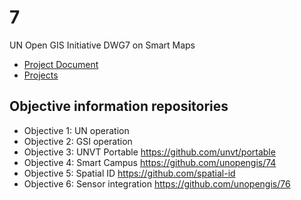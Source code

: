 # 7
UN Open GIS Initiative DWG7 on Smart Maps 

- [Project Document](https://github.com/UNopenGIS/7/wiki/Project-Document)
- [Projects](https://github.com/orgs/UNopenGIS/projects/1/views/1)

## Objective information repositories

- Objective 1: UN operation
- Objective 2: GSI operation
- Objective 3: UNVT Portable https://github.com/unvt/portable
- Objective 4: Smart Campus https://github.com/unopengis/74
- Objective 5: Spatial ID https://github.com/spatial-id
- Objective 6: Sensor integration https://github.com/unopengis/76
